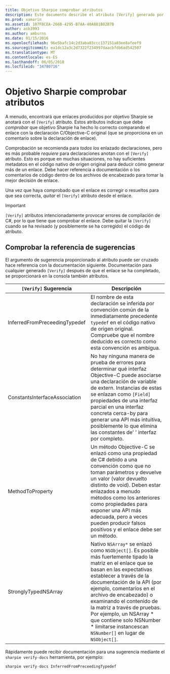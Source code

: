 ```yaml
---
title: Objetivo Sharpie comprobar atributos
description: Este documento describe el atributo [Verify] generado por Sharpie de objetivo. El atributo [Verify] resalta a los desarrolladores donde deben comprobar manualmente los resultados del objetivo Sharpie.
ms.prod: xamarin
ms.assetid: 107FBCEA-266B-4295-B7AA-40A881B82B7B
author: asb3993
ms.author: amburns
ms.date: 01/15/2016
ms.openlocfilehash: 96e5bafc14c2d3aba03ccc137151a83ee8afeef9
ms.sourcegitcommit: ea1dc12a3c2d7322f234997daacbfdb6ad542507
ms.translationtype: MT
ms.contentlocale: es-ES
ms.lasthandoff: 06/05/2018
ms.locfileid: "34780716"
---
```

# <a name="objective-sharpie-verify-attributes"></a>Objetivo Sharpie comprobar atributos

A menudo, encontrará que enlaces producidos por objetivo Sharpie se anotará con el `[Verify]` atributo. Estos atributos indican que debe _comprobar_ que objetivo Sharpie ha hecho lo correcto comparando el enlace con la declaración C/Objective-C original (que se proporciona en un comentario sobre la declaración de enlace).

Comprobación se recomienda para _todos los_ enlazado declaraciones, pero es más probable _requiere_ para declaraciones anotan con el `[Verify]` atributo. Esto es porque en muchas situaciones, no hay suficientes metadatos en el código nativo de origen original para deducir cómo generar más de un enlace. Debe hacer referencia a documentación o los comentarios de código dentro de los archivos de encabezado para tomar la mejor decisión de enlace.

Una vez que haya comprobado que el enlace es corregir o resueltos para que sea correcta, _quitar_ el `[Verify]` atributo desde el enlace.

> [!IMPORTANT]
> `[Verify]` atributos intencionadamente provocar errores de compilación de C#, por lo que tiene que comprobar el enlace. Debe quitar la `[Verify]` cuando se ha revisado (y posiblemente se ha corregido) el código de atributo.

## <a name="verify-hints-reference"></a>Comprobar la referencia de sugerencias

El argumento de sugerencia proporcionado al atributo puede ser cruzado hace referencia con la documentación siguiente. Documentación para cualquier generado `[Verify]` después de que el enlace se ha completado, se proporcionará en la consola también atributos.

|`[Verify]` Sugerencia|Descripción|
|---|---|
|InferredFromPreceedingTypedef|El nombre de esta declaración se inferida por convención común de la inmediatamente precedente `typedef` en el código nativo de origen original. Compruebe que el nombre deducido es correcto como esta convención es ambigua.|
|ConstantsInterfaceAssociation|No hay ninguna manera de prueba de errores para determinar qué interfaz Objective-C puede asociarse una declaración de variable de extern. Instancias de estas se enlazan como `[Field]` propiedades de una interfaz parcial en una interfaz concreta cerca-by para generar una API más intuitiva, posiblemente lo que elimina las constantes de' ' interfaz por completo.|
|MethodToProperty|Un método Objective-C se enlazó como una propiedad de C# debido a una convención como que no toman parámetros y devuelve un valor (valor devuelto distinto de void). Deben estar enlazados a menudo métodos como los anteriores como propiedades para exponer una API más adecuada, pero a veces pueden producir falsos positivos y el enlace debe ser un método.|
|StronglyTypedNSArray|Nativo `NSArray*` se enlazó como `NSObject[]`. Es posible más fuertemente tipado la matriz en el enlace que se basan en las expectativas establecer a través de la documentación de la API (por ejemplo, comentarios en el archivo de encabezado) o examinando el contenido de la matriz a través de pruebas. Por ejemplo, un NSArray * que contiene solo NSNumber * limitarse instancescan `NSNumber[]` en lugar de `NSObject[]`.|

Rápidamente puede recibir documentación para una sugerencia mediante el `sharpie verify-docs` herramienta, por ejemplo:

```csharp
sharpie verify-docs InferredFromPreceedingTypedef
```

